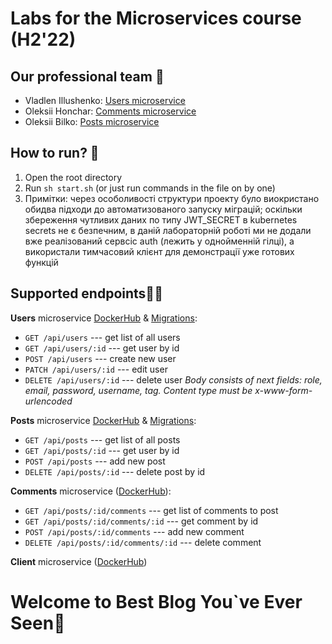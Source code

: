 # Labs for the Microservices course (H2'22)
## Our professional team 🐶
- Vladlen Illushenko: [Users microservice](https://github.com/Ekedani/microservices-labs/tree/master/services/users) 
- Oleksii Honchar: [Comments microservice](https://github.com/Ekedani/microservices-labs/tree/master/services/comments) 
- Oleksii Bilko: [Posts microservice](https://github.com/Ekedani/microservices-labs/tree/master/services/posts) 
## How to run? 🚀

1. Open the root directory
2. Run ```sh start.sh``` (or just run commands in the file on by one)
4. Примітки: через особоливості структури проекту було виокристано обидва підходи до автоматизованого запуску міграцій; оскільки збереження чутливих даних по типу JWT_SECRET в kubernetes secrets не є безпечним, в даній лабораторній роботі ми не додали вже реалізований сервсіс auth (лежить у однойменній гілці), а використали тимчасовий клієнт для демонстрації уже готових функцій

## Supported endpoints🧑‍💻
**Users** microservice [DockerHub](https://hub.docker.com/r/ekedani/users) & [Migrations](https://hub.docker.com/r/ekedani/users-migrations):
- `GET /api/users` --- get list of all users
- `GET /api/users/:id` --- get user by id
- `POST /api/users` --- create new user
- `PATCH /api/users/:id` --- edit user
- `DELETE /api/users/:id` --- delete user
*Body consists of next fields: role, email, password, username, tag. Content type must be x-www-form-urlencoded*

**Posts** microservice [DockerHub](https://hub.docker.com/repository/docker/alexeyformicrolab/posts) & [Migrations](https://hub.docker.com/r/ekedani/posts-migrations):
- `GET /api/posts` --- get list of all posts
- `GET /api/posts/:id` --- get user by id
- `POST /api/posts` --- add new post
- `DELETE /api/posts/:id` --- delete post by id

**Comments** microservice ([DockerHub](https://hub.docker.com/r/hxnchar/comments)):
- `GET /api/posts/:id/comments` --- get list of comments to post
- `GET /api/posts/:id/comments/:id` --- get comment by id
- `POST /api/posts/:id/comments` --- add new comment
- `DELETE /api/posts/:id/comments/:id` --- delete comment


**Client** microservice ([DockerHub](https://hub.docker.com/r/hxnchar/client))

# Welcome to Best Blog You`ve Ever Seen🤡